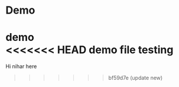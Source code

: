 # Demo
demo
<br>
<<<<<<< HEAD
demo file testing 
=======
Hi nihar here
>>>>>>> bf59d7e (update new)
